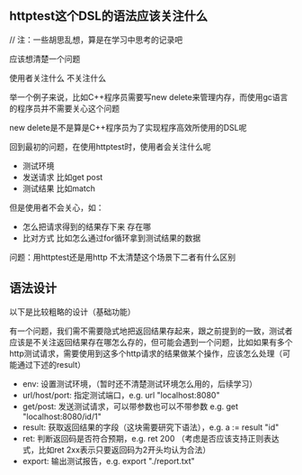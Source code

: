 ## httptest这个DSL的语法应该关注什么

// 注：一些胡思乱想，算是在学习中思考的记录吧  

应该想清楚一个问题  

使用者关注什么 不关注什么  

举一个例子来说，比如C++程序员需要写new delete来管理内存，而使用gc语言的程序员并不需要关心这个问题  

new delete是不是算是C++程序员为了实现程序高效所使用的DSL呢  

回到最初的问题，在使用httptest时，使用者会关注什么呢  

- 测试环境
- 发送请求 比如get post
- 测试结果 比如match

但是使用者不会关心，如：  

- 怎么把请求得到的结果存下来 存在哪
- 比对方式 比如怎么通过for循环拿到测试结果的数据

问题：用httptest还是用http 不太清楚这个场景下二者有什么区别  

## 语法设计

以下是比较粗略的设计（基础功能）  

有一个问题，我们需不需要隐式地把返回结果存起来，跟之前提到的一致，测试者应该是不关注返回结果存在哪怎么存的，但可能会遇到一个问题，比如如果有多个http测试请求，需要使用到这多个http请求的结果做某个操作，应该怎么处理（可能通过下述的result）  

- env: 设置测试环境，（暂时还不清楚测试环境怎么用的，后续学习）
- url/host/port: 指定测试端口，e.g. url "localhost:8080"
- get/post: 发送测试请求，可以带参数也可以不带参数 e.g. get "localhost:8080/id/1"
- result: 获取返回结果的字段（这块需要研究下语法），e.g. a := result "id"
- ret: 判断返回码是否符合预期，e.g. ret 200 （考虑是否应该支持正则表达式，比如ret 2xx表示只要返回码为2开头均认为合法）
- export: 输出测试报告，e.g. export "./report.txt"